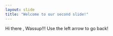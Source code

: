 ```yaml
---
layout: slide
title: "Welcome to our second slide!"
---
```

Hi there , Wassup!!!
Use the left arrow to go back!
